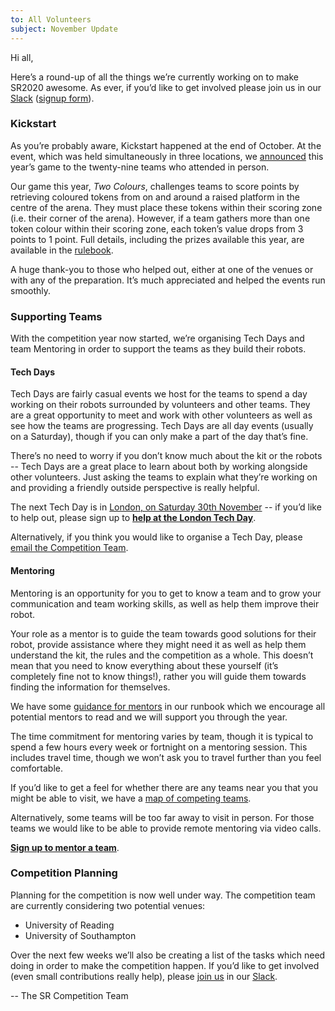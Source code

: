 ```yaml
---
to: All Volunteers
subject: November Update
---
```


Hi all,

Here’s a round-up of all the things we’re currently working on to make SR2020
awesome. As ever, if you’d like to get involved please join us in our [Slack][slack]
([signup form][slack-signup]).

### Kickstart

As you’re probably aware, Kickstart happened at the end of October. At the
event, which was held simultaneously in three locations, we
[announced][game-announcement-post] this year’s game to the twenty-nine teams
who attended in person.

Our game this year, _Two Colours_, challenges teams to score points by
retrieving coloured tokens from on and around a raised platform in the centre of
the arena. They must place these tokens within their scoring zone (i.e. their
corner of the arena). However, if a team gathers more than one token colour
within their scoring zone, each token’s value drops from 3 points to 1 point.
Full details, including the prizes available this year, are available in the
[rulebook][two-colours-rules].

A huge thank-you to those who helped out, either at one of the venues or with
any of the preparation. It’s much appreciated and helped the events run
smoothly.

### Supporting Teams

With the competition year now started, we’re organising Tech Days and team
Mentoring in order to support the teams as they build their robots.

#### Tech Days

Tech Days are fairly casual events we host for the teams to spend a day working
on their robots surrounded by volunteers and other teams. They are a great
opportunity to meet and work with other volunteers as well as see how the teams
are progressing. Tech Days are all day events (usually on a Saturday), though if
you can only make a part of the day that’s fine.

There’s no need to worry if you don’t know much about the kit or the robots --
Tech Days are a great place to learn about both by working alongside other
volunteers. Just asking the teams to explain what they’re working on and
providing a friendly outside perspective is really helpful.

The next Tech Day is in [London, on Saturday 30th November][london-tech-day] --
if you’d like to help out, please sign up to **[help at the London Tech Day][tech-day-signup]**.

Alternatively, if you think you would like to organise a Tech Day, please
[email the Competition Team](mailto:competition-team@studentrobotics.org).

#### Mentoring

Mentoring is an opportunity for you to get to know a team and to grow your
communication and team working skills, as well as help them improve their robot.

Your role as a mentor is to guide the team towards good solutions for their
robot, provide assistance where they might need it as well as help them
understand the kit, the rules and the competition as a whole. This doesn’t mean
that you need to know everything about these yourself (it’s completely fine not
to know things!), rather you will guide them towards finding the information for
themselves.

We have some [guidance for mentors][mentor-guidance] in our runbook which we
encourage all potential mentors to read and we will support you through the year.

The time commitment for mentoring varies by team, though it is typical to spend
a few hours every week or fortnight on a mentoring session. This includes travel
time, though we won’t ask you to travel further than you feel comfortable.

If you’d like to get a feel for whether there are any teams near you that you
might be able to visit, we have a [map of competing teams][teams-map].

Alternatively, some teams will be too far away to visit in person. For those
teams we would like to be able to provide remote mentoring via video calls.

**[Sign up to mentor a team][mentoring-signup]**.

### Competition Planning

Planning for the competition is now well under way. The competition team are
currently considering two potential venues:
 * University of Reading
 * University of Southampton

Over the next few weeks we’ll also be creating a list of the tasks which need
doing in order to make the competition happen. If you’d like to get involved
(even small contributions really help), please [join us][slack-signup] in our
[Slack][slack].


-- The SR Competition Team


[slack]: https://studentrobotics.slack.com
[slack-signup]: https://goo.gl/forms/Maq41MHF8CYSRVn83
[game-announcement-post]: https://studentrobotics.org/news/2019-10-26-sr2020-kickstart-and-rules-published/
[two-colours-rules]: https://studentrobotics.org/docs/resources/2020/rulebook.pdf
[london-tech-day]: https://studentrobotics.org/events/sr2020/london-tech-day-november/
[tech-day-signup]: https://forms.gle/isHzxAkd7HKKFWGR9
[mentoring-signup]: https://forms.gle/YHWniHWhuhvBbqg79
[mentor-guidance]: https://srobo.github.io/runbook/volunteering/mentor-guidance/
[teams-map]: https://drive.google.com/a/studentrobotics.org/open?id=1vEwB5vYNA-KJDnatYtwm7qD9Ewkccd9u
